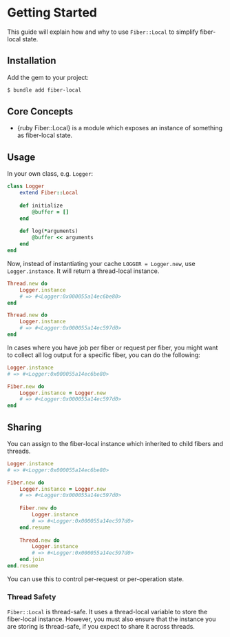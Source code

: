 # Getting Started

This guide will explain how and why to use `Fiber::Local` to simplify fiber-local state.

## Installation

Add the gem to your project:

``` bash
$ bundle add fiber-local
```

## Core Concepts

- {ruby Fiber::Local} is a module which exposes an instance of something as fiber-local state.

## Usage

In your own class, e.g. `Logger`:

``` ruby
class Logger
	extend Fiber::Local
	
	def initialize
		@buffer = []
	end
	
	def log(*arguments)
		@buffer << arguments
	end
end
```

Now, instead of instantiating your cache `LOGGER = Logger.new`, use `Logger.instance`. It will return a thread-local instance.

``` ruby
Thread.new do
	Logger.instance
	# => #<Logger:0x000055a14ec6be80>
end

Thread.new do
	Logger.instance
	# => #<Logger:0x000055a14ec597d0>
end
```

In cases where you have job per fiber or request per fiber, you might want to collect all log output for a specific fiber, you can do the following:

``` ruby
Logger.instance
# => #<Logger:0x000055a14ec6be80>

Fiber.new do
	Logger.instance = Logger.new
	# => #<Logger:0x000055a14ec597d0>
end
```

## Sharing

You can assign to the fiber-local instance which inherited to child fibers and threads.

``` ruby
Logger.instance
# => #<Logger:0x000055a14ec6be80>

Fiber.new do
	Logger.instance = Logger.new
	# => #<Logger:0x000055a14ec597d0>
	
	Fiber.new do
		Logger.instance
		# => #<Logger:0x000055a14ec597d0>
	end.resume
	
	Thread.new do
		Logger.instance
		# => #<Logger:0x000055a14ec597d0>
	end.join
end.resume
```

You can use this to control per-request or per-operation state.

### Thread Safety

`Fiber::Local` is thread-safe. It uses a thread-local variable to store the fiber-local instance. However, you must also ensure that the instance you are storing is thread-safe, if you expect to share it across threads.
